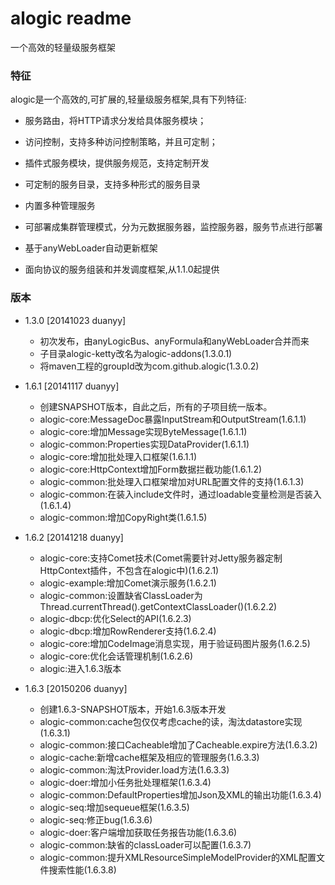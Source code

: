 alogic readme
==================

一个高效的轻量级服务框架

### 特征
alogic是一个高效的,可扩展的,轻量级服务框架,具有下列特征:
 
 - 服务路由，将HTTP请求分发给具体服务模块；
 
 - 访问控制，支持多种访问控制策略，并且可定制；
 
 - 插件式服务模块，提供服务规范，支持定制开发
 
 - 可定制的服务目录，支持多种形式的服务目录
 
 - 内置多种管理服务
 
 - 可部署成集群管理模式，分为元数据服务器，监控服务器，服务节点进行部署
 
 - 基于anyWebLoader自动更新框架
 
 - 面向协议的服务组装和并发调度框架,从1.1.0起提供
 
### 版本
 - 1.3.0 [20141023 duanyy]
 	 + 初次发布，由anyLogicBus、anyFormula和anyWebLoader合并而来
 	 + 子目录alogic-ketty改名为alogic-addons(1.3.0.1)
	 + 将maven工程的groupId改为com.github.alogic(1.3.0.2)
	 
 - 1.6.1 [20141117 duanyy]
 	 + 创建SNAPSHOT版本，自此之后，所有的子项目统一版本。
 	 + alogic-core:MessageDoc暴露InputStream和OutputStream(1.6.1.1)
 	 + alogic-core:增加Message实现ByteMessage(1.6.1.1)
 	 + alogic-common:Properties实现DataProvider(1.6.1.1)
 	 + alogic-core:增加批处理入口框架(1.6.1.1)
 	 + alogic-core:HttpContext增加Form数据拦截功能(1.6.1.2)
 	 + alogic-common:批处理入口框架增加对URL配置文件的支持(1.6.1.3)
 	 + alogic-common:在装入include文件时，通过loadable变量检测是否装入(1.6.1.4)
 	 + alogic-common:增加CopyRight类(1.6.1.5)
 	 
 - 1.6.2 [20141218 duanyy]
 	 + alogic-core:支持Comet技术(Comet需要针对Jetty服务器定制HttpContext插件，不包含在alogic中)(1.6.2.1)
	 + alogic-example:增加Comet演示服务(1.6.2.1)
	 + alogic-common:设置缺省ClassLoader为Thread.currentThread().getContextClassLoader()(1.6.2.2)
	 + alogic-dbcp:优化Select的API(1.6.2.3)
	 + alogic-dbcp:增加RowRenderer支持(1.6.2.4)
	 + alogic-core:增加CodeImage消息实现，用于验证码图片服务(1.6.2.5)
	 + alogic-core:优化会话管理机制(1.6.2.6)
	 + alogic:进入1.6.3版本
	 
 - 1.6.3 [20150206 duanyy]
 	 + 创建1.6.3-SNAPSHOT版本，开始1.6.3版本开发
 	 + alogic-common:cache包仅仅考虑cache的读，淘汰datastore实现(1.6.3.1)
 	 + alogic-common:接口Cacheable增加了Cacheable.expire方法(1.6.3.2)
 	 + alogic-cache:新增cache框架及相应的管理服务(1.6.3.3)
 	 + alogic-common:淘汰Provider.load方法(1.6.3.3)
 	 + alogic-doer:增加小任务批处理框架(1.6.3.4)
 	 + alogic-common:DefaultProperties增加Json及XML的输出功能(1.6.3.4)
 	 + alogic-seq:增加sequeue框架(1.6.3.5)
 	 + alogic-seq:修正bug(1.6.3.6)
 	 + alogic-doer:客户端增加获取任务报告功能(1.6.3.6)
 	 + alogic-common:缺省的classLoader可以配置(1.6.3.7)
 	 + alogic-common:提升XMLResourceSimpleModelProvider的XML配置文件搜索性能(1.6.3.8)